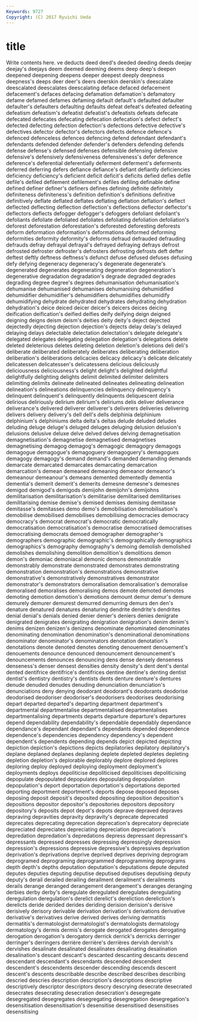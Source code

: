 ```yaml
---
Keywords: 9727 
Copyright: (C) 2017 Ryuichi Ueda
---
```


# title

Write contents here.
ve deducts deed
deed's deeded deeding deeds deejay deejay's deejays deem deemed deeming
deems deep deep's deepen deepened deepening deepens deeper deepest deeply
deepness deepness's deeps deer deer's deers deerskin deerskin's deescalate deescalated
deescalates deescalating deface defaced defacement defacement's defaces defacing defamation defamation's
defamatory defame defamed defames defaming default default's defaulted defaulter defaulter's
defaulters defaulting defaults defeat defeat's defeated defeating defeatism defeatism's defeatist
defeatist's defeatists defeats defecate defecated defecates defecating defecation defecation's defect
defect's defected defecting defection defection's defections defective defective's defectives defector
defector's defectors defects defence defence's defenced defenceless defences defencing defend
defendant defendant's defendants defended defender defender's defenders defending defends defense
defense's defensed defenses defensible defensing defensive defensive's defensively defensiveness defensiveness's
defer deference deference's deferential deferentially deferment deferment's deferments deferred deferring
defers defiance defiance's defiant defiantly deficiencies deficiency deficiency's deficient deficit
deficit's deficits defied defies defile defile's defiled defilement defilement's defiles
defiling definable define defined definer definer's definers defines defining definite
definitely definiteness definiteness's definition definition's definitions definitive definitively deflate deflated
deflates deflating deflation deflation's deflect deflected deflecting deflection deflection's deflections
deflector deflector's deflectors deflects defogger defogger's defoggers defoliant defoliant's defoliants
defoliate defoliated defoliates defoliating defoliation defoliation's deforest deforestation deforestation's deforested
deforesting deforests deform deformation deformation's deformations deformed deforming deformities deformity
deformity's deforms defraud defrauded defrauding defrauds defray defrayal defrayal's defrayed
defraying defrays defrost defrosted defroster defroster's defrosters defrosting defrosts deft
defter deftest deftly deftness deftness's defunct defuse defused defuses defusing
defy defying degeneracy degeneracy's degenerate degenerate's degenerated degenerates degenerating degeneration
degeneration's degenerative degradation degradation's degrade degraded degrades degrading degree degree's
degrees dehumanisation dehumanisation's dehumanise dehumanised dehumanises dehumanising dehumidified dehumidifier dehumidifier's
dehumidifiers dehumidifies dehumidify dehumidifying dehydrate dehydrated dehydrates dehydrating dehydration dehydration's
deice deiced deicer deicer's deicers deices deicing deification deification's deified
deifies deify deifying deign deigned deigning deigns deism deism's deities
deity deity's deject dejected dejectedly dejecting dejection dejection's dejects delay
delay's delayed delaying delays delectable delectation delectation's delegate delegate's delegated
delegates delegating delegation delegation's delegations delete deleted deleterious deletes deleting
deletion deletion's deletions deli deli's deliberate deliberated deliberately deliberates deliberating
deliberation deliberation's deliberations delicacies delicacy delicacy's delicate delicately delicatessen delicatessen's
delicatessens delicious deliciously deliciousness deliciousness's delight delight's delighted delightful delightfully
delighting delights delimit delimited delimiter delimiters delimiting delimits delineate delineated
delineates delineating delineation delineation's delineations delinquencies delinquency delinquency's delinquent delinquent's
delinquently delinquents deliquescent deliria delirious deliriously delirium delirium's deliriums delis
deliver deliverance deliverance's delivered deliverer deliverer's deliverers deliveries delivering delivers
delivery delivery's dell dell's dells delphinia delphinium delphinium's delphiniums delta
delta's deltas delude deluded deludes deluding deluge deluge's deluged deluges
deluging delusion delusion's delusions delusive deluxe delve delved delves delving
demagnetisation demagnetisation's demagnetise demagnetised demagnetises demagnetising demagog demagog's demagogic demagogry
demagogs demagogue demagogue's demagoguery demagoguery's demagogues demagogy demagogy's demand demand's
demanded demanding demands demarcate demarcated demarcates demarcating demarcation demarcation's demean
demeaned demeaning demeanor demeanor's demeanour demeanour's demeans demented dementedly dementia
dementia's demerit demerit's demerits demesne demesne's demesnes demigod demigod's demigods
demijohn demijohn's demijohns demilitarisation demilitarisation's demilitarise demilitarised demilitarises demilitarising demise
demise's demised demises demising demitasse demitasse's demitasses demo demo's demobilisation
demobilisation's demobilise demobilised demobilises demobilising democracies democracy democracy's democrat democrat's
democratic democratically democratisation democratisation's democratise democratised democratises democratising democrats demoed
demographer demographer's demographers demographic demographic's demographically demographics demographics's demography demography's
demoing demolish demolished demolishes demolishing demolition demolition's demolitions demon demon's
demoniac demoniacal demonic demons demonstrable demonstrably demonstrate demonstrated demonstrates demonstrating
demonstration demonstration's demonstrations demonstrative demonstrative's demonstratively demonstratives demonstrator demonstrator's demonstrators
demoralisation demoralisation's demoralise demoralised demoralises demoralising demos demote demoted demotes
demoting demotion demotion's demotions demount demur demur's demure demurely demurer
demurest demurred demurring demurs den den's denature denatured denatures denaturing
dendrite dendrite's dendrites denial denial's denials denied denier denier's deniers
denies denigrate denigrated denigrates denigrating denigration denigration's denim denim's denims
denizen denizen's denizens denominate denominated denominates denominating denomination denomination's denominational
denominations denominator denominator's denominators denotation denotation's denotations denote denoted denotes
denoting denouement denouement's denouements denounce denounced denouncement denouncement's denouncements denounces
denouncing dens dense densely denseness denseness's denser densest densities density
density's dent dent's dental dented dentifrice dentifrice's dentifrices dentine dentine's
denting dentist dentist's dentistry dentistry's dentists dents denture denture's dentures
denude denuded denudes denuding denunciation denunciation's denunciations deny denying deodorant
deodorant's deodorants deodorise deodorised deodoriser deodoriser's deodorisers deodorises deodorising depart
departed departed's departing department department's departmental departmentalise departmentalised departmentalises departmentalising
departments departs departure departure's departures depend dependability dependability's dependable dependably
dependance dependance's dependant dependant's dependants depended dependence dependence's dependencies dependency
dependency's dependent dependent's dependents depending depends depict depicted depicting depiction
depiction's depictions depicts depilatories depilatory depilatory's deplane deplaned deplanes deplaning
deplete depleted depletes depleting depletion depletion's deplorable deplorably deplore deplored
deplores deploring deploy deployed deploying deployment deployment's deployments deploys depoliticise
depoliticised depoliticises depoliticising depopulate depopulated depopulates depopulating depopulation depopulation's deport
deportation deportation's deportations deported deporting deportment deportment's deports depose deposed
deposes deposing deposit deposit's deposited depositing deposition deposition's depositions depositor
depositor's depositories depositors depository depository's deposits depot depot's depots deprave
depraved depraves depraving depravities depravity depravity's deprecate deprecated deprecates deprecating
deprecation deprecation's deprecatory depreciate depreciated depreciates depreciating depreciation depreciation's depredation
depredation's depredations depress depressant depressant's depressants depressed depresses depressing depressingly
depression depression's depressions depressive depressive's depressives deprivation deprivation's deprivations deprive
deprived deprives depriving deprogram deprogramed deprograming deprogrammed deprogramming deprograms depth
depth's depths deputation deputation's deputations depute deputed deputes deputies deputing
deputise deputised deputises deputising deputy deputy's derail derailed derailing derailment
derailment's derailments derails derange deranged derangement derangement's deranges deranging derbies
derby derby's deregulate deregulated deregulates deregulating deregulation deregulation's derelict derelict's
dereliction dereliction's derelicts deride derided derides deriding derision derision's derisive
derisively derisory derivable derivation derivation's derivations derivative derivative's derivatives derive
derived derives deriving dermatitis dermatitis's dermatologist dermatologist's dermatologists dermatology dermatology's
dermis dermis's derogate derogated derogates derogating derogation derogation's derogatory derrick
derrick's derricks derringer derringer's derringers derrière derrière's derrières dervish dervish's
dervishes desalinate desalinated desalinates desalinating desalination desalination's descant descant's descanted
descanting descants descend descendant descendant's descendants descended descendent descendent's descendents
descender descending descends descent descent's descents describable describe described describes
describing descried descries description description's descriptions descriptive descriptively descriptor descriptors
descry descrying desecrate desecrated desecrates desecrating desecration desecration's desegregate desegregated
desegregates desegregating desegregation desegregation's desensitisation desensitisation's desensitise desensitised desensitises desensitising
